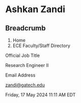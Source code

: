#  Ashkan Zandi

## Breadcrumb

  1. Home
  2. ECE Faculty/Staff Directory

Official Job Title

Research Engineer II

Email Address

zandi@gatech.edu

Friday, 17 May 2024 11:11 AM EDT

